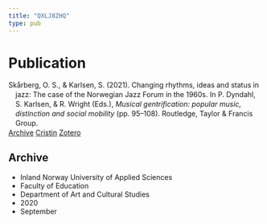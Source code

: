 ```yaml
---
title: "QXLJ8ZHQ"
type: pub
---
```

<h1>Publication</h1>
<article id="csl-bib-container-QXLJ8ZHQ" class="csl-bib-container">
  <div class="csl-bib-body" style="line-height: 1.35; padding-left: 1em; text-indent:-1em;">
  <div class="csl-entry">Sk&#xE5;rberg, O. S., &amp; Karlsen, S. (2021). Changing rhythms, ideas and status in jazz: The case of the Norwegian Jazz Forum in the 1960s. In P. Dyndahl, S. Karlsen, &amp; R. Wright (Eds.), <i>Musical gentrification: popular music, distinction and social mobility</i> (pp. 95&#x2013;108). Routledge, Taylor &amp; Francis Group.</div>
</div>
  <div class="csl-bib-buttons">
    <a href="#taxonomy-article-QXLJ8ZHQ" class="csl-bib-button">Archive</a>
    <a href="https://app.cristin.no/results/show.jsf?id=1827948" alt="Cristin URL" class="csl-bib-button">Cristin</a>
    <a href="http://zotero.org/groups/5402882/items/QXLJ8ZHQ" alt="Zotero URL" class="csl-bib-button">Zotero</a>
  </div>
  <div id="csl-bib-meta-container-QXLJ8ZHQ"></div>
</article>
<div id="csl-bib-meta-QXLJ8ZHQ" class="csl-bib-meta">
  <article id="taxonomy-article-QXLJ8ZHQ" class="taxonomy-article">
    <h1>Archive</h1>
    <ul>
      <li>Inland Norway University of Applied Sciences</li>
      <li>Faculty of Education</li>
      <li>Department of Art and Cultural Studies</li>
      <li>2020</li>
      <li>September</li>
    </ul>
  </article>
</div>
